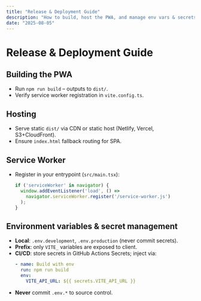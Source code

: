 ```yaml
---
title: "Release & Deployment Guide"
description: "How to build, host the PWA, and manage env vars & secrets."
date: "2025-08-05"
---
```


# Release & Deployment Guide

## Building the PWA
- Run `npm run build` – outputs to `dist/`.
- Verify service worker registration in `vite.config.ts`.

## Hosting
- Serve static `dist/` via CDN or static host (Netlify, Vercel, S3+CloudFront).
- Ensure `index.html` fallback routing for SPA.

## Service Worker
- Register in your entrypoint (`src/main.tsx`):
  ```ts
  if ('serviceWorker' in navigator) {
    window.addEventListener('load', () =>
      navigator.serviceWorker.register('/service-worker.js')
    );
  }
  ```

## Environment variables & secret management
- **Local**: `.env.development`, `.env.production` (never commit secrets).
- **Prefix**: only `VITE_` variables are exposed to client.
- **CI/CD**: store secrets in GitHub Actions Secrets; inject via:
  ```yaml
  - name: Build with env
    run: npm run build
    env:
      VITE_API_URL: ${{ secrets.VITE_API_URL }}
  ```
- **Never** commit `.env.*` to source control.
